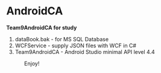 # AndroidCA
<b>Team9AndroidCA for study</b>
<ol>
<li>dataBook.bak - for MS SQL Database</li>
<li>WCFService - supply JSON files with WCF in C#</li>
<li>Team9AndroidCA - Android Studio minimal API level 4.4</li>
<ol>
Enjoy!
